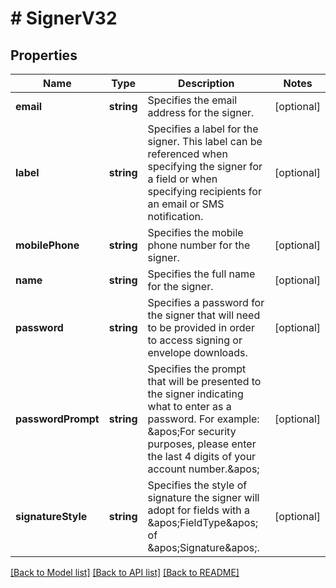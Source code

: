 # # SignerV32

## Properties

Name | Type | Description | Notes
------------ | ------------- | ------------- | -------------
**email** | **string** | Specifies the email address for the signer. | [optional] 
**label** | **string** | Specifies a label for the signer.  This label can be referenced when specifying the signer for a field or when specifying recipients for an email or SMS notification. | [optional] 
**mobilePhone** | **string** | Specifies the mobile phone number for the signer. | [optional] 
**name** | **string** | Specifies the full name for the signer. | [optional] 
**password** | **string** | Specifies a password for the signer that will need to be provided in order to access signing or envelope downloads. | [optional] 
**passwordPrompt** | **string** | Specifies the prompt that will be presented to the signer indicating what to enter as a password.  For example: &amp;apos;For security purposes, please enter the last 4 digits of your account number.&amp;apos; | [optional] 
**signatureStyle** | **string** | Specifies the style of signature the signer will adopt for fields with a &amp;apos;FieldType&amp;apos; of &amp;apos;Signature&amp;apos;. | [optional] 

[[Back to Model list]](../../README.md#documentation-for-models) [[Back to API list]](../../README.md#documentation-for-api-endpoints) [[Back to README]](../../README.md)


